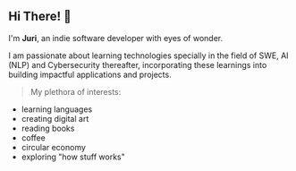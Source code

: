 ## Hi There! 👋

I'm **Juri**, an indie software developer with eyes of wonder.

I am passionate about learning technologies specially in the field of SWE, AI (NLP) and Cybersecurity thereafter, incorporating these learnings into building impactful applications and projects.

>My plethora of interests:
  + learning languages
  + creating digital art
  + reading books
  + coffee
  + circular economy
  + exploring "how stuff works"
<!--
**jurireb/jurireb** is a ✨ _special_ ✨ repository because its `README.md` (this file) appears on your GitHub profile.

Here are some ideas to get you started:

- 🔭 I’m currently working on ...
- 🌱 I’m currently learning ...
- 👯 I’m looking to collaborate on ...
- 🤔 I’m looking for help with ...
- 💬 Ask me about ...
- 📫 How to reach me: ...
- 😄 Pronouns: ...
- ⚡ Fun fact: ...
-->
